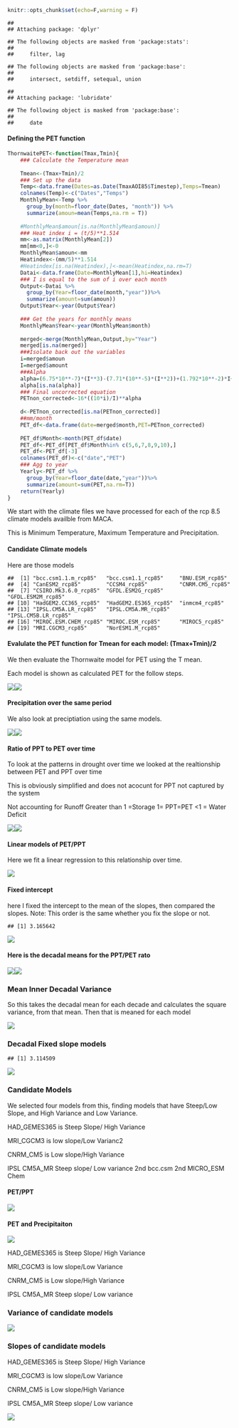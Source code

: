 

```r
knitr::opts_chunk$set(echo=F,warning = F)
```


```
## 
## Attaching package: 'dplyr'
```

```
## The following objects are masked from 'package:stats':
## 
##     filter, lag
```

```
## The following objects are masked from 'package:base':
## 
##     intersect, setdiff, setequal, union
```

```
## 
## Attaching package: 'lubridate'
```

```
## The following object is masked from 'package:base':
## 
##     date
```

#### Defining the PET function 


```r
ThornwaitePET<-function(Tmax,Tmin){
    ### Calculate the Temperature mean 
    
    Tmean<-(Tmax+Tmin)/2
    ### Set up the data 
    Temp<-data.frame(Dates=as.Date(TmaxAOI85$Timestep),Temps=Tmean)
    colnames(Temp)<-c("Dates","Temps")
    MonthlyMean<-Temp %>% 
      group_by(month=floor_date(Dates, "month")) %>%
      summarize(amoun=mean(Temps,na.rm = T))
    
    #MonthlyMean$amoun[is.na(MonthlyMean$amoun)]
    ### Heat index i = (t/5)**1.514
    mm<-as.matrix(MonthlyMean[2])
    mm[mm<0,]<-0
    MonthlyMean$amoun<-mm
    Heatindex<-(mm/5)**1.514
    #Heatindex[is.na(Heatindex),]<-mean(Heatindex,na.rm=T)
    Datai<-data.frame(Date=MonthlyMean[1],hi=Heatindex)
    ### I is equal to the sum of i over each month 
    Output<-Datai %>%
      group_by(Year=floor_date(month,"year"))%>%
      summarize(amount=sum(amoun))
    Output$Year<-year(Output$Year)
    
    ### Get the years for monthly means 
    MonthlyMean$Year<-year(MonthlyMean$month)
    
    merged<-merge(MonthlyMean,Output,by="Year")
    merged[is.na(merged)]
    ###Isolate back out the variables 
    i=merged$amoun
    I=merged$amount
    ###Alpha
    alpha=(6.75*10**-7)*(I**3)-(7.71*(10**-5)*(I**2))+(1.792*10**-2)*I+0.49239
    alpha[is.na(alpha)]
    ### Final uncorrected equation
    PETnon_corrected<-16*((10*i)/I)**alpha
    
    d<-PETnon_corrected[is.na(PETnon_corrected)]
    ##mm/month
    PET_df<-data.frame(date=merged$month,PET=PETnon_corrected)
    
    PET_df$Month<-month(PET_df$date)
    PET_df<-PET_df[PET_df$Month%in% c(5,6,7,8,9,10),]
    PET_df<-PET_df[-3]
    colnames(PET_df)<-c("date","PET")
    ### Agg to year 
    Yearly<-PET_df %>%
      group_by(Year=floor_date(date,"year"))%>%
      summarize(amount=sum(PET,na.rm=T))
    return(Yearly)
}
```

We start with the climate files we have processed for each of the rcp 8.5 climate
models availble from MACA. 

This is Minimum Temperature, Maximum Temperature and Precipitation. 




#### Candidate Climate models 

Here are those models 


```
##  [1] "bcc.csm1.1.m_rcp85"   "bcc.csm1.1_rcp85"     "BNU.ESM_rcp85"       
##  [4] "CanESM2_rcp85"        "CCSM4_rcp85"          "CNRM.CM5_rcp85"      
##  [7] "CSIRO.Mk3.6.0_rcp85"  "GFDL.ESM2G_rcp85"     "GFDL.ESM2M_rcp85"    
## [10] "HadGEM2.CC365_rcp85"  "HadGEM2.ES365_rcp85"  "inmcm4_rcp85"        
## [13] "IPSL.CM5A.LR_rcp85"   "IPSL.CM5A.MR_rcp85"   "IPSL.CM5B.LR_rcp85"  
## [16] "MIROC.ESM.CHEM_rcp85" "MIROC.ESM_rcp85"      "MIROC5_rcp85"        
## [19] "MRI.CGCM3_rcp85"      "NorESM1.M_rcp85"
```

#### Evalulate the PET function for Tmean for each model: (Tmax+Tmin)/2

We then evaluate the Thornwaite model for PET using the T mean. 

Each model is shown as calculated PET for the follow steps. 


![](Climate_PET_Presentation_4_8_files/figure-html/unnamed-chunk-3-1.png)<!-- -->![](Climate_PET_Presentation_4_8_files/figure-html/unnamed-chunk-3-2.png)<!-- -->

#### Precipitation over the same period

We also look at preciptiation using the same models. 

![](Climate_PET_Presentation_4_8_files/figure-html/unnamed-chunk-4-1.png)<!-- -->![](Climate_PET_Presentation_4_8_files/figure-html/unnamed-chunk-4-2.png)<!-- -->


#### Ratio of PPT to PET over time 

To look at the patterns in drought over time we looked at the realtionship between
PET and PPT over time

This is obviously simplified and does not acocunt for PPT not captured by the system 

Not accounting for Runoff
Greater than 1 =Storage
1= PPT=PET
<1 = Water Deficit




![](Climate_PET_Presentation_4_8_files/figure-html/unnamed-chunk-6-1.png)<!-- -->![](Climate_PET_Presentation_4_8_files/figure-html/unnamed-chunk-6-2.png)<!-- -->

#### Linear models of PET/PPT 

Here we fit a linear regression to this relationship over time. 

![](Climate_PET_Presentation_4_8_files/figure-html/unnamed-chunk-7-1.png)<!-- -->


#### Fixed intercept

here I fixed the intercept to the mean of the slopes, then compared the slopes. Note: This order is the same
whether you fix the slope or not. 


```
## [1] 3.165642
```

![](Climate_PET_Presentation_4_8_files/figure-html/unnamed-chunk-8-1.png)<!-- -->

#### Here is the decadal means for the PPT/PET rato



![](Climate_PET_Presentation_4_8_files/figure-html/unnamed-chunk-10-1.png)<!-- -->![](Climate_PET_Presentation_4_8_files/figure-html/unnamed-chunk-10-2.png)<!-- -->



### Mean Inner Decadal Variance

So this takes the decadal mean for each decade and calculates the square variance,
from that mean. Then that is meaned for each model 

![](Climate_PET_Presentation_4_8_files/figure-html/unnamed-chunk-12-1.png)<!-- -->

### Decadal Fixed slope models 




```
## [1] 3.114509
```

![](Climate_PET_Presentation_4_8_files/figure-html/unnamed-chunk-13-1.png)<!-- -->

### Candidate Models 
We selected four models from this, finding models that have Steep/Low Slope,
and High Variance and Low Variance. 

HAD_GEMES365 is Steep Slope/ High Variance

MRI_CGCM3 is low slope/Low Varianc2

CNRM_CM5 is Low slope/High Variance 

IPSL CM5A_MR Steep slope/ Low variance 2nd bcc.csm 2nd MICRO_ESM Chem

#### PET/PPT

![](Climate_PET_Presentation_4_8_files/figure-html/unnamed-chunk-14-1.png)<!-- -->



#### PET and Precipitaiton 


![](Climate_PET_Presentation_4_8_files/figure-html/unnamed-chunk-15-1.png)<!-- -->





HAD_GEMES365 is Steep Slope/ High Variance

MRI_CGCM3 is low slope/Low Variance

CNRM_CM5 is Low slope/High Variance

IPSL CM5A_MR Steep slope/ Low variance


### Variance of candidate models

![](Climate_PET_Presentation_4_8_files/figure-html/unnamed-chunk-17-1.png)<!-- -->

### Slopes of candidate models

HAD_GEMES365 is Steep Slope/ High Variance

MRI_CGCM3 is low slope/Low Variance

CNRM_CM5 is Low slope/High Variance

IPSL CM5A_MR Steep slope/ Low variance

![](Climate_PET_Presentation_4_8_files/figure-html/10-1.png)<!-- -->

